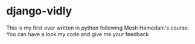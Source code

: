 # django-vidly

This is my first ever written in python following Mosh Hamedani's course. You can have a look my code and give me your feedback
